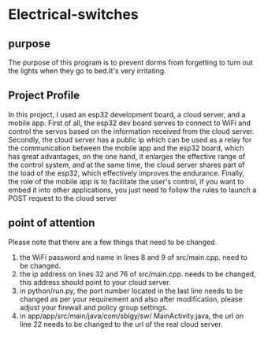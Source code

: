 # Electrical-switches
## purpose
The purpose of this program is to prevent dorms from forgetting to turn out the lights when they go to bed.It's very irritating.
## Project Profile
In this project, I used an esp32 development board, a cloud server, and a mobile app. First of all, the esp32 dev board serves to connect to WiFi and control the servos based on the information received from the cloud server. Secondly, the cloud server has a public ip which can be used as a relay for the communication between the mobile app and the esp32 board, which has great advantages, on the one hand, it enlarges the effective range of the control system, and at the same time, the cloud server shares part of the load of the esp32, which effectively improves the endurance. Finally, the role of the mobile app is to facilitate the user's control, if you want to embed it into other applications, you just need to follow the rules to launch a POST request to the cloud server
## point of attention
Please note that there are a few things that need to be changed.
1. the WiFi password and name in lines 8 and 9 of src/main.cpp. need to be changed.
2. the ip address on lines 32 and 76 of src/main.cpp. needs to be changed, this address should point to your cloud server.
3. in python/run.py, the port number located in the last line needs to be changed as per your requirement and also after modification, please adjust your firewall and policy group settings.
4. in app/app/src/main/java/com/sblgy/sw/
MainActivity.java, the url on line 22 needs to be changed to the url of the real cloud server.
